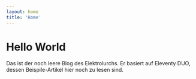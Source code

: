 ```yaml
---
layout: home
title: 'Home'
---
```


# Hello World

Das ist der noch leere Blog des Elektrolurchs.
Er basiert auf Eleventy DUO, dessen Beispile-Artikel hier noch zu lesen sind.
